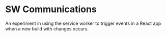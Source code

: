 # SW Communications

An experiment in using the service worker to trigger events in a React app when a new build with changes occurs.